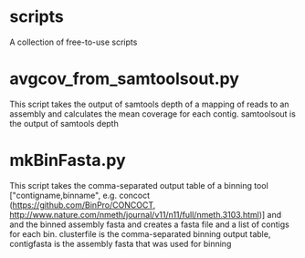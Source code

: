 # scripts
A collection of free-to-use scripts

# avgcov_from_samtoolsout.py
This script takes the output of samtools depth of a mapping of reads to an assembly and calculates the mean coverage for each contig.
samtoolsout is the output of samtools depth

# mkBinFasta.py
This script takes the comma-separated output table of a binning tool ["contigname,binname", e.g. concoct (https://github.com/BinPro/CONCOCT, http://www.nature.com/nmeth/journal/v11/n11/full/nmeth.3103.html)] and and the binned assembly fasta and creates a fasta file and a list of contigs for each bin.
clusterfile is the comma-separated binning output table, contigfasta is the assembly fasta that was used for binning
